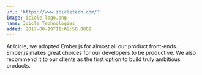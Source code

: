```yaml
---
url: 'https://www.icicletech.com/'
image: icicle-logo.png
name: Icicle Technologies
added: 2017-08-19T11:09:50.000Z
---
```

At Icicle, we adopted Ember.js for almost all our product front-ends. Ember.js makes great choices for our developers to be productive. We also recommend it to our clients as the first option to build truly ambitious products.